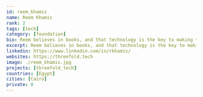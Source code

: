 ```yaml
---
id: reem_khamis
name: Reem Khamis
rank: 2
tags: [tech]
category: [foundation]
bio: Reem believes in books, and that technology is the key to making the world a little bit better. She loved studying Digital Media Engineering Technology and Computer Science in university and hasn't looked back since. She's currently a development coordinator, product owner and senior developer at CodeScalers. Reem is a big fan of chocolate. Please don't contact her after working hours unless you are offering chocolate. The future is tech. It's up to us to find the right tech for the right future.
excerpt: Reem believes in books, and that technology is the key to making the world a little bit better.
linkedin: https://www.linkedin.com/in/rkhamis/
websites: https://threefold.tech
image: ./reem_khamis.jpg
projects: [threefold_tech]
countries: [Egypt]
cities: [Cairo]
private: 0
---
```


